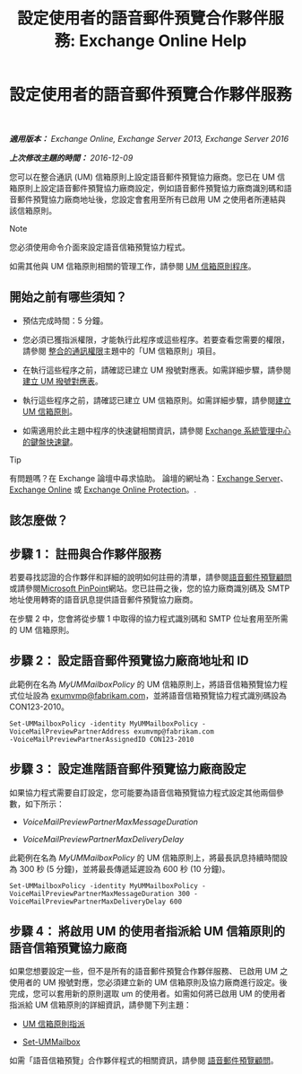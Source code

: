 ﻿---
title: '設定使用者的語音郵件預覽合作夥伴服務: Exchange Online Help'
TOCTitle: 設定使用者的語音郵件預覽合作夥伴服務
ms:assetid: 7bb914ca-5502-4e64-bae5-555034138d8a
ms:mtpsurl: https://technet.microsoft.com/zh-tw/library/Ff630920(v=EXCHG.150)
ms:contentKeyID: 51409219
ms.date: 05/23/2018
mtps_version: v=EXCHG.150
ms.translationtype: MT
---

# 設定使用者的語音郵件預覽合作夥伴服務

 

_**適用版本：** Exchange Online, Exchange Server 2013, Exchange Server 2016_

_**上次修改主題的時間：** 2016-12-09_

您可以在整合通訊 (UM) 信箱原則上設定語音郵件預覽協力廠商。您已在 UM 信箱原則上設定語音郵件預覽協力廠商設定，例如語音郵件預覽協力廠商識別碼和語音郵件預覽協力廠商地址後，您設定會套用至所有已啟用 UM 之使用者所連結與該信箱原則。


> [!NOTE]  
> 您必須使用命令介面來設定語音信箱預覽協力程式。




如需其他與 UM 信箱原則相關的管理工作，請參閱 [UM 信箱原則程序](um-mailbox-policy-procedures-exchange-2013-help.md)。

## 開始之前有哪些須知？

  - 預估完成時間：5 分鐘。

  - 您必須已獲指派權限，才能執行此程序或這些程序。若要查看您需要的權限，請參閱 [整合的通訊權限](unified-messaging-permissions-exchange-2013-help.md)主題中的「UM 信箱原則」項目。

  - 在執行這些程序之前，請確認已建立 UM 撥號對應表。如需詳細步驟，請參閱[建立 UM 撥號對應表](create-a-um-dial-plan-exchange-2013-help.md)。

  - 執行這些程序之前，請確認已建立 UM 信箱原則。如需詳細步驟，請參閱[建立 UM 信箱原則](create-a-um-mailbox-policy-exchange-2013-help.md)。

  - 如需適用於此主題中程序的快速鍵相關資訊，請參閱 [Exchange 系統管理中心的鍵盤快速鍵](keyboard-shortcuts-in-the-exchange-admin-center-exchange-online-protection-help.md)。


> [!TIP]  
> 有問題嗎？在 Exchange 論壇中尋求協助。 論壇的網址為：<a href="https://go.microsoft.com/fwlink/p/?linkid=60612">Exchange Server</a>、 <a href="https://go.microsoft.com/fwlink/p/?linkid=267542">Exchange Online</a> 或 <a href="https://go.microsoft.com/fwlink/p/?linkid=285351">Exchange Online Protection</a>。.




## 該怎麼做？

## 步驟 1： 註冊與合作夥伴服務

若要尋找認證的合作夥伴和詳細的說明如何註冊的清單，請參閱[語音郵件預覽顧問](voice-mail-preview-advisor-exchange-2013-help.md)或請參閱[Microsoft PinPoint](https://go.microsoft.com/fwlink/p/?linkid=281966)網站。您已註冊之後，您的協力廠商識別碼及 SMTP 地址使用轉寄的語音訊息提供語音郵件預覽協力廠商。

在步驟 2 中，您會將從步驟 1 中取得的協力程式識別碼和 SMTP 位址套用至所需的 UM 信箱原則。

## 步驟 2： 設定語音郵件預覽協力廠商地址和 ID

此範例在名為 *MyUMMailboxPolicy* 的 UM 信箱原則上，將語音信箱預覽協力程式位址設為 exumvmp@fabrikam.com，並將語音信箱預覽協力程式識別碼設為 CON123-2010。

    Set-UMMailboxPolicy -identity MyUMMailboxPolicy -VoiceMailPreviewPartnerAddress exumvmp@fabrikam.com
    -VoiceMailPreviewPartnerAssignedID CON123-2010

## 步驟 3： 設定進階語音郵件預覽協力廠商設定

如果協力程式需要自訂設定，您可能要為語音信箱預覽協力程式設定其他兩個參數，如下所示：

  - *VoiceMailPreviewPartnerMaxMessageDuration*

  - *VoiceMailPreviewPartnerMaxDeliveryDelay*

此範例在名為 *MyUMMailboxPolicy* 的 UM 信箱原則上，將最長訊息持續時間設為 300 秒 (5 分鐘)，並將最長傳遞延遲設為 600 秒 (10 分鐘)。

    Set-UMMailboxPolicy -identity MyUMMailboxPolicy -VoiceMailPreviewPartnerMaxMessageDuration 300 -VoiceMailPreviewPartnerMaxDeliveryDelay 600

## 步驟 4： 將啟用 UM 的使用者指派給 UM 信箱原則的語音信箱預覽協力廠商

如果您想要設定一些，但不是所有的語音郵件預覽合作夥伴服務、 已啟用 UM 之使用者的 UM 撥號對應，您必須建立新的 UM 信箱原則及協力廠商進行設定。後完成，您可以套用新的原則選取 um 的使用者。如需如何將已啟用 UM 的使用者指派給 UM 信箱原則的詳細資訊，請參閱下列主題：

  - [UM 信箱原則指派](assign-a-um-mailbox-policy-exchange-2013-help.md)

  - [Set-UMMailbox](https://technet.microsoft.com/zh-tw/library/bb124893\(v=exchg.150\))

如需「語音信箱預覽」合作夥伴程式的相關資訊，請參閱 [語音郵件預覽顧問](voice-mail-preview-advisor-exchange-2013-help.md)。

